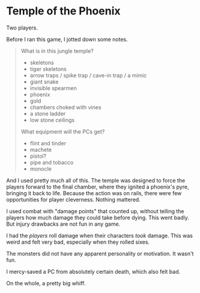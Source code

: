# Temple of the Phoenix

Two players.

Before I ran this game, I jotted down some notes.

> What is in this jungle temple?
> * skeletons
> * tiger skeletons
> * arrow traps / spike trap / cave-in trap / a mimic
> * giant snake
> * invisible spearmen
> * phoenix
> * gold
> * chambers choked with vines
> * a stone ladder
> * low stone ceilings
>
> What equipment will the PCs get?
> * flint and tinder
> * machete
> * pistol?
> * pipe and tobacco
> * monocle

And I used pretty much all of this. The temple was designed to force the
players forward to the final chamber, where they ignited a phoenix's
pyre, bringing it back to life.
Because the action was on rails, there were few
opportunities for player cleverness. Nothing mattered.

I used combat with "damage points" that counted up, without telling the
players how much damage they could take before dying. This went badly.
But injury drawbacks are not fun in any game.

I had the *players* roll damage when their characters *took* damage.
This was weird and felt very bad, especially when they rolled sixes.

The monsters did not have any apparent personality or motivation. It
wasn't fun.

I mercy-saved a PC from absolutely certain death, which also felt bad.

On the whole, a pretty big whiff.

